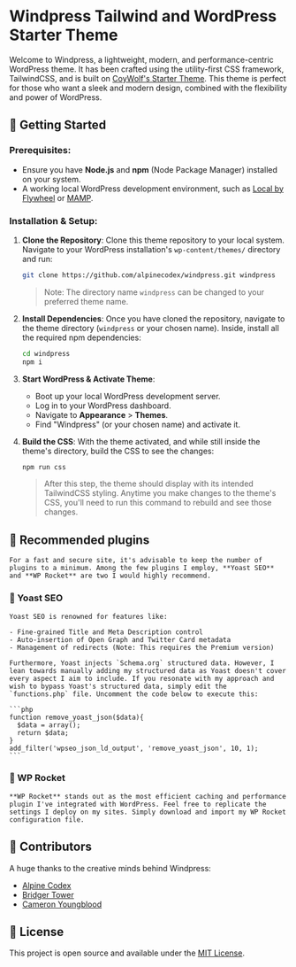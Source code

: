 # Windpress Tailwind and WordPress Starter Theme

Welcome to Windpress, a lightweight, modern, and performance-centric WordPress theme. It has been crafted using the utility-first CSS framework, TailwindCSS, and is built on [CoyWolf's Starter Theme](https://coywolf.pro/webdev/wordpress-starter-theme/). This theme is perfect for those who want a sleek and modern design, combined with the flexibility and power of WordPress.

## 🚀 Getting Started

### Prerequisites:

- Ensure you have **Node.js** and **npm** (Node Package Manager) installed on your system.
- A working local WordPress development environment, such as [Local by Flywheel](https://localwp.com/) or [MAMP](https://www.mamp.info/).

### Installation & Setup:

1. **Clone the Repository**:
    Clone this theme repository to your local system. Navigate to your WordPress installation's `wp-content/themes/` directory and run:

    ```bash
    git clone https://github.com/alpinecodex/windpress.git windpress
    ```

    > Note: The directory name `windpress` can be changed to your preferred theme name.

2. **Install Dependencies**:
    Once you have cloned the repository, navigate to the theme directory (`windpress` or your chosen name). Inside, install all the required npm dependencies:

    ```bash
    cd windpress
    npm i
    ```

3. **Start WordPress & Activate Theme**:
    - Boot up your local WordPress development server.
    - Log in to your WordPress dashboard.
    - Navigate to **Appearance** > **Themes**.
    - Find "Windpress" (or your chosen name) and activate it.

4. **Build the CSS**:
    With the theme activated, and while still inside the theme's directory, build the CSS to see the changes:

    ```bash
    npm run css
    ```

    > After this step, the theme should display with its intended TailwindCSS styling. Anytime you make changes to the theme's CSS, you'll need to run this command to rebuild and see those changes.


## 📌 Recommended plugins

    For a fast and secure site, it's advisable to keep the number of plugins to a minimum. Among the few plugins I employ, **Yoast SEO** and **WP Rocket** are two I would highly recommend.

### 🚀 Yoast SEO

    Yoast SEO is renowned for features like:

    - Fine-grained Title and Meta Description control
    - Auto-insertion of Open Graph and Twitter Card metadata
    - Management of redirects (Note: This requires the Premium version)

    Furthermore, Yoast injects `Schema.org` structured data. However, I lean towards manually adding my structured data as Yoast doesn't cover every aspect I aim to include. If you resonate with my approach and wish to bypass Yoast's structured data, simply edit the `functions.php` file. Uncomment the code below to execute this:

    ```php
    function remove_yoast_json($data){
      $data = array();
      return $data;
    }
    add_filter('wpseo_json_ld_output', 'remove_yoast_json', 10, 1);
    ```

### 🚀 WP Rocket

    **WP Rocket** stands out as the most efficient caching and performance plugin I've integrated with WordPress. Feel free to replicate the settings I deploy on my sites. Simply download and import my WP Rocket configuration file.

## 🤝 Contributors

A huge thanks to the creative minds behind Windpress:

- [Alpine Codex](https://alpinecodex.com)
- [Bridger Tower](https://bridger.cc)
- [Cameron Youngblood](https://cameronyoungblood.com)

## 📝 License

This project is open source and available under the [MIT License](LICENSE.md).
